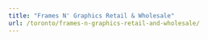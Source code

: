 ```yaml
---
title: "Frames N' Graphics Retail & Wholesale"
url: /toronto/frames-n-graphics-retail-and-wholesale/
---
```

